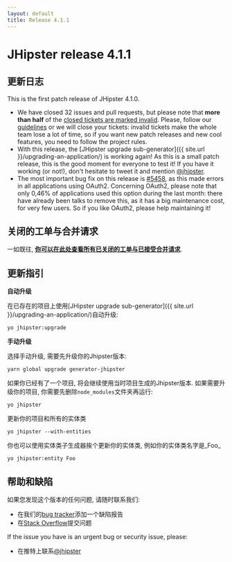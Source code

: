 ```yaml
---
layout: default
title: Release 4.1.1
---
```


JHipster release 4.1.1
==================

更新日志
----------

This is the first patch release of JHipster 4.1.0.

- We have closed 32 issues and pull requests, but please note that **more than half** of the [closed tickets are marked invalid](https://github.com/jhipster/generator-jhipster/issues?q=is%3Aissue+milestone%3A4.1.1+is%3Aclosed). Please, follow our [guidelines](https://github.com/jhipster/generator-jhipster/blob/master/CONTRIBUTING.md) or we will close your tickets: invalid tickets make the whole team lose a lot of time, so if you want new patch releases and new cool features, you need to follow the project rules.
- With this release, the [JHipster upgrade sub-generator]({{ site.url }}/upgrading-an-application/) is working again! As this is a small patch release, this is the good moment for everyone to test it! If you have it working (or not!), don't hesitate to tweet it and mention [@jhipster](https://twitter.com/jhipster).
- The most important bug fix on this release is [#5458](https://github.com/jhipster/generator-jhipster/pull/5458), as this made errors in all applications using OAuth2. Concerning OAuth2, please note that only 0,46% of applications used this option during the last month: there have already been talks to remove this, as it has a big maintenance cost, for very few users. So if you like OAuth2, please help maintaining it!

关闭的工单与合并请求
------------
一如既往, __[你可以在此处查看所有已关闭的工单与已接受合并请求](https://github.com/jhipster/generator-jhipster/issues?q=milestone%3A4.1.1+is%3Aclosed)__.

更新指引
------------

**自动升级**

在已存在的项目上使用[JHipster upgrade sub-generator]({{ site.url }}/upgrading-an-application/)自动升级:

```
yo jhipster:upgrade
```

**手动升级**

选择手动升级, 需要先升级你的Jhipster版本:

```
yarn global upgrade generator-jhipster
```

如果你已经有了一个项目, 将会继续使用当时项目生成的Jhipster版本.
如果需要升级你的项目, 你需要先删除`node_modules`文件夹再运行:

```
yo jhipster
```

更新你的项目和所有的实体类

```
yo jhipster --with-entities
```

你也可以使用实体类子生成器挨个更新你的实体类, 例如你的实体类名字是_Foo_

```
yo jhipster:entity Foo
```

帮助和缺陷
--------------

如果您发现这个版本的任何问题, 请随时联系我们:

- 在我们的[bug tracker](https://github.com/jhipster/generator-jhipster/issues?state=open)添加一个缺陷报告
- 在[Stack Overflow](http://stackoverflow.com/tags/jhipster/info)提交问题

If the issue you have is an urgent bug or security issue, please:

- 在推特上联系[@jhipster](https://twitter.com/jhipster)
